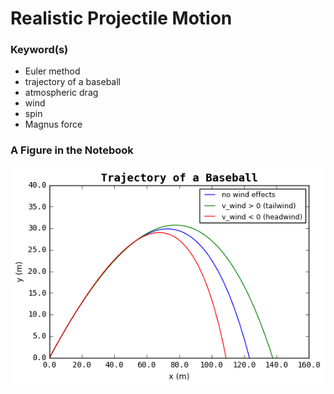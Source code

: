 
# Realistic Projectile Motion

### Keyword(s)
- Euler method
- trajectory of a baseball
- atmospheric drag
- wind 
- spin
- Magnus force

### A Figure in the Notebook

![](https://github.com/hankbesser/comp-phyz/blob/master/figures_to_display/fig_3.png)
